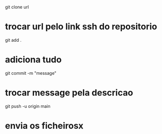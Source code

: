git clone url
# trocar url pelo link ssh do repositorio

git add .
# adiciona tudo

git commit -m "message"
# trocar message pela descricao

git push -u origin main
# envia os ficheirosx